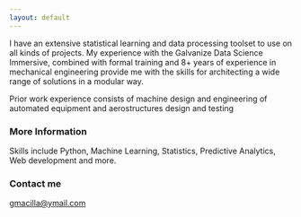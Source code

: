 ```yaml
---
layout: default
---
```


I have an extensive statistical learning and data processing toolset to use on all kinds of projects. My experience with the Galvanize Data Science Immersive, combined with formal training and 8+ years of experience in mechanical engineering provide me with the skills for architecting a wide range of solutions in a modular way.

Prior work experience consists of machine design and engineering of automated equipment and aerostructures design and testing

### More Information

Skills include Python, Machine Learning, Statistics, Predictive Analytics, Web development and more.

### Contact me

[gmacilla@ymail.com](mailto:gmacilla@ymail.com)
